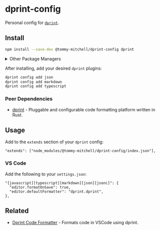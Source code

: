# dprint-config

Personal config for [`dprint`](https://github.com/dprint/dprint).

## Install

```sh
npm install --save-dev @tommy-mitchell/dprint-config dprint
```

<details>
<summary>Other Package Managers</summary>
<p>

```sh
yarn add --dev @tommy-mitchell/dprint-config dprint
```

</p>
</details>

After installing, add your desired `dprint` plugins:

```sh
dprint config add json
dprint config add markdown
dprint config add typescript
```

### Peer Dependencies

- [dprint](https://github.com/dprint/dprint) - Pluggable and configurable code formatting platform written in Rust.

## Usage

Add to the `extends` section of your `dprint` config:

```jsonc
"extends": ["node_modules/@tommy-mitchell/dprint-config/index.json"],
```

### VS Code

Add the following to your `settings.json`:

```jsonc
"[javascript][typescript][markdown][json][jsonc]": {
  "editor.formatOnSave": true,
  "editor.defaultFormatter": "dprint.dprint",
},
```

## Related

- [Dprint Code Formatter](https://marketplace.visualstudio.com/items?itemName=dprint.dprint) - Formats code in VSCode using dprint.
